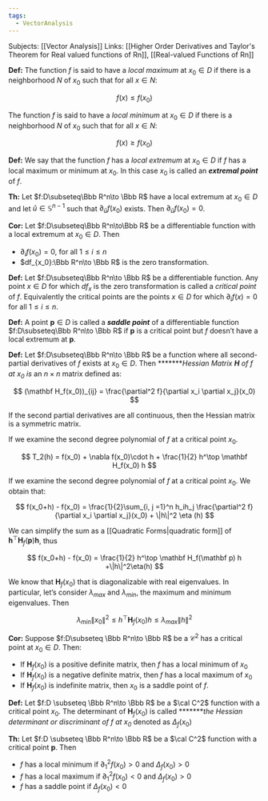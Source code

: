 ```yaml
---
tags:
  - VectorAnalysis
---
```

Subjects: [[Vector Analysis]] 
Links: [[Higher Order Derivatives and Taylor's Theorem for Real valued functions of Rn]], [[Real-valued Functions of Rn]]

******************Def:****************** The function $f$ is said to have a _local maximum_ at $x_0 \in D$ if there is a neighborhood $N$ of $x_0$ such that for all $x \in N$:

$$ f(x) \le f(x_0) $$

The function $f$ is said to have a _local minimum_ at $x_0 \in D$ if there is a neighborhood $N$ of $x_0$ such that for all $x\in N$:

$$ f(x) \ge f(x_0) $$

**********Def:********** We say that the function $f$ has a _local extremum_ at $x_0 \in D$ if $f$ has a local maximum or minimum at $x_0$. In this case $x_0$ is called an _**extremal point**_ of $f$.

********Th:******** Let $f:D\subseteq\Bbb R^n\to \Bbb R$ have a local extremum at $x_0 \in D$ and let ${\hat u }\in \mathbb S^{n-1}$ such that ${\partial_{{\hat u}}f(x_0)}$ exists. Then $\partial_{{\hat u}}f(x_0)=0$.

**********Cor:********** Let $f:D\subseteq\Bbb R^n\to\Bbb R$ be a differentiable function with a local extremum at $x_0\in D$. Then

- $\partial_i f(x_0) =0$, for all $1 \le i \le n$
- $df_{x_0}:\Bbb R^n\to \Bbb R$ is the zero transformation.

********Def:******** Let $f:D\subseteq\Bbb R^n\to \Bbb R$ be a differentiable function. Any point $x \in D$ for which $df_x$ is the zero transformation is called a _critical point_ of $f$. Equivalently the critical points are the points ${x\in D}$ for which $\partial _i f(x)= 0$ for all $1 \le i \le n$.

**********Def:********** A point $\mathbf p \in D$ is called a _************saddle point************_ of a differentiable function $f:D\subseteq\Bbb R^n\to \Bbb R$ if $\mathbf p$ is a critical point but $f$ doesn’t have a local extremum at $\mathbf p$.

**********Def:********** Let $f:D\subseteq\Bbb R^n\to \Bbb R$ be a function where all second-partial derivatives of $f$ exists at ${x_0\in D}$. Then *******_Hessian Matrix $\mathbf H$ of $f$ at $x_0$ is_ an $n\times n$ matrix defined as:

$$ (\mathbf H_f(x_0))_{ij} = \frac{\partial^2 f}{\partial x_i \partial x_j}(x_0) $$

If the second partial derivatives are all continuous, then the Hessian matrix is a symmetric matrix.

If we examine the second degree polynomial of $f$ at a critical point $x_0$.

$$ T_2(h) = f(x_0) + \nabla f(x_0)\cdot h + \frac{1}{2} h^\top \mathbf H_f(x_0) h $$

If we examine the second degree polynomial of $f$ at a critical point $x_0$. We obtain that:

$$ f(x_0+h) - f(x_0) = \frac{1}{2}\sum_{i, j =1}^n h_ih_j \frac{\partial^2 f}{\partial x_i \partial x_j}(x_0) + \|h\|^2 \eta (h) $$

We can simplify the sum as a [[Quadratic Forms|quadratic form]] of $\mathbf h^\top \mathbf H_f(\mathbf p) \mathbf h$, thus

$$ f(x_0+h) - f(x_0) = \frac{1}{2} h^\top \mathbf H_f(\mathbf p) h +\|h\|^2\eta(h) $$

We know that $\mathbf H_f(x_0)$ that is diagonalizable with real eigenvalues. In particular, let’s consider $\lambda_{max}$ and $\lambda_{min}$, the maximum and minimum eigenvalues. Then

$$ \lambda_{min}\|x_0\|^2 \le h^\top \mathbf H_f(x_0) h \le \lambda_{max} \| h\|^2 $$

******************Cor:****************** Suppose $f:D\subseteq \Bbb R^n\to \Bbb R$ be a $\mathcal C^2$ has a critical point at $x_0 \in D$. Then:

- If $\mathbf H_f(x_0)$ is a positive definite matrix, then $f$ has a local minimum of $x_0$
- If $\mathbf H_f(x_0)$ is a negative definite matrix, then $f$ has a local maximum of $x_0$
- If $\mathbf H_f(x_0)$ is indefinite matrix, then $x_0$ is a saddle point of $f$.

**********Def:********** Let $f:D \subseteq \Bbb R^n\to \Bbb R$ be a $\cal C^2$ function with a critical point $x_0$. The determinant of $\mathbf H_f(x_0)$ is called *******_the Hessian determinant or discriminant of $f$ at $x_0$_ denoted as $\Delta_f(x_0)$

********Th:******** Let $f:D \subseteq \Bbb R^n\to \Bbb R$ be a $\cal C^2$ function with a critical point $\mathbf p$. Then

- $f$ has a local minimum if $\partial_1^2 f(x_0)>0$ and $\Delta_f(x_0) >0$
- $f$ has a local maximum if $\partial_1^2 f(x_0)<0$ and $\Delta_f(x_0) >0$
- $f$ has a saddle point if $\Delta_f(x_0) < 0$